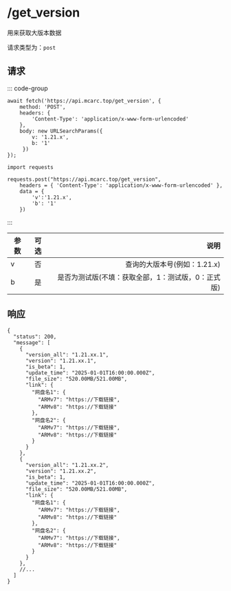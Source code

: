 # /get_version

用来获取大版本数据

请求类型为：`post`

## 请求

::: code-group

```javascript{8}
await fetch('https://api.mcarc.top/get_version', {
    method: 'POST',
    headers: {
        'Content-Type': 'application/x-www-form-urlencoded'
    },
    body: new URLSearchParams({
        v: '1.21.x', 
        b: '1' 
     })
});
```

```python{7}
import requests

requests.post("https://api.mcarc.top/get_version",
    headers = { 'Content-Type': 'application/x-www-form-urlencoded' },
    data = { 
        'v':'1.21.x',
        'b': '1' 
    })
```

:::

| 参数 | 可选 |                          说明 |
|----|:--:|----------------------------:|
| v  | 否  |          查询的大版本号(例如：1.21.x) |
| b  | 是  | 是否为测试版(不填：获取全部，1：测试版，0：正式版) |

## 响应

```json5 [json5]
{
  "status": 200,
  "message": [
    {
      "version_all": "1.21.xx.1",
      "version": "1.21.xx.1",
      "is_beta": 1,
      "update_time": "2025-01-01T16:00:00.000Z",
      "file_size": "520.00MB/521.00MB",
      "link": {
        "网盘名1": {
          "ARMv7": "https://下载链接",
          "ARMv8": "https://下载链接"
        },
        "网盘名2": {
          "ARMv7": "https://下载链接",
          "ARMv8": "https://下载链接"
        }
      }
    },
    {
      "version_all": "1.21.xx.2",
      "version": "1.21.xx.2",
      "is_beta": 1,
      "update_time": "2025-01-01T16:00:00.000Z",
      "file_size": "520.00MB/521.00MB",
      "link": {
        "网盘名1": {
          "ARMv7": "https://下载链接",
          "ARMv8": "https://下载链接"
        },
        "网盘名2": {
          "ARMv7": "https://下载链接",
          "ARMv8": "https://下载链接"
        }
      }
    },
    //...
  ]
}
```
